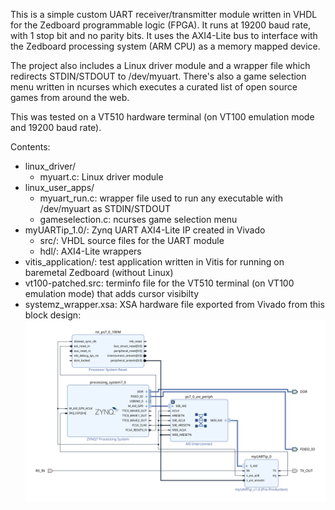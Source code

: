 This is a simple custom UART receiver/transmitter module written in VHDL for the Zedboard programmable logic (FPGA). It runs at 19200 baud rate, with 1 stop bit and no parity bits. It uses the AXI4-Lite bus to interface with the Zedboard processing system (ARM CPU) as a memory mapped device.

The project also includes a Linux driver module and a wrapper file which redirects STDIN/STDOUT to /dev/myuart. There's also a game selection menu written in ncurses which executes a curated list of open source games from around the web.

This was tested on a VT510 hardware terminal (on VT100 emulation mode and 19200 baud rate).

Contents:
- linux_driver/
  - myuart.c: Linux driver module
- linux_user_apps/
  - myuart_run.c: wrapper file used to run any executable with /dev/myuart as STDIN/STDOUT
  - gameselection.c: ncurses game selection menu
- myUARTip_1.0/: Zynq UART AXI4-Lite IP created in Vivado
  - src/: VHDL source files for the UART module
  - hdl/: AXI4-Lite wrappers
- vitis_application/: test application written in Vitis for running on baremetal Zedboard (without Linux)
- vt100-patched.src: terminfo file for the VT510 terminal (on VT100 emulation mode) that adds cursor visibilty
- systemz_wrapper.xsa: XSA hardware file exported from Vivado from this block design:
![Vivado block design](blockdesignz.png)
